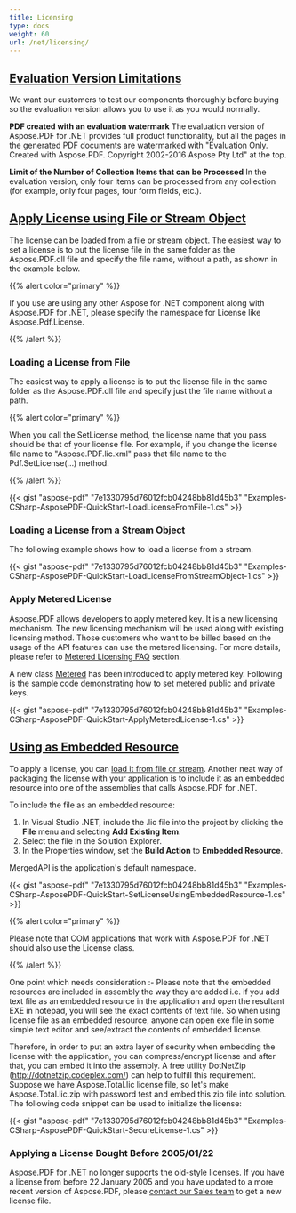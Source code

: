 ```yaml
---
title: Licensing
type: docs
weight: 60
url: /net/licensing/
---
```


## <ins>**Evaluation Version Limitations**
We want our customers to test our components thoroughly before buying so the evaluation version allows you to use it as you would normally.

**PDF created with an evaluation watermark** 
The evaluation version of Aspose.PDF for .NET provides full product functionality, but all the pages in the generated PDF documents are watermarked with "Evaluation Only. Created with Aspose.PDF. Copyright 2002-2016 Aspose Pty Ltd" at the top.

**Limit of the Number of Collection Items that can be Processed** 
In the evaluation version, only four items can be processed from any collection (for example, only four pages, four form fields, etc.).
## <ins>**Apply License using File or Stream Object**
The license can be loaded from a file or stream object. The easiest way to set a license is to put the license file in the same folder as the Aspose.PDF.dll file and specify the file name, without a path, as shown in the example below.

{{% alert color="primary" %}} 

If you use are using any other Aspose for .NET component along with Aspose.PDF for .NET, please specify the namespace for License like Aspose.Pdf.License.

{{% /alert %}} 
### **Loading a License from File**
The easiest way to apply a license is to put the license file in the same folder as the Aspose.PDF.dll file and specify just the file name without a path.

{{% alert color="primary" %}} 

When you call the SetLicense method, the license name that you pass should be that of your license file. For example, if you change the license file name to "Aspose.PDF.lic.xml" pass that file name to the Pdf.SetLicense(…) method.

{{% /alert %}} 

{{< gist "aspose-pdf" "7e1330795d76012fcb04248bb81d45b3" "Examples-CSharp-AsposePDF-QuickStart-LoadLicenseFromFile-1.cs" >}}
### **Loading a License from a Stream Object**
The following example shows how to load a license from a stream.



{{< gist "aspose-pdf" "7e1330795d76012fcb04248bb81d45b3" "Examples-CSharp-AsposePDF-QuickStart-LoadLicenseFromStreamObject-1.cs" >}}
### **Apply Metered License**
Aspose.PDF allows developers to apply metered key. It is a new licensing mechanism. The new licensing mechanism will be used along with existing licensing method. Those customers who want to be billed based on the usage of the API features can use the metered licensing. For more details, please refer to [Metered Licensing FAQ](http://www.aspose.com/corporate/purchase/policies/Licensing-Faqs/metered-faq.aspx) section.

A new class [Metered](https://apireference.aspose.com/net/pdf/aspose.pdf/metered/) has been introduced to apply metered key. Following is the sample code demonstrating how to set metered public and private keys.

{{< gist "aspose-pdf" "7e1330795d76012fcb04248bb81d45b3" "Examples-CSharp-AsposePDF-QuickStart-ApplyMeteredLicense-1.cs" >}}
## <ins>**Using as Embedded Resource**
To apply a license, you can [load it from file or stream](). Another neat way of packaging the license with your application is to include it as an embedded resource into one of the assemblies that calls Aspose.PDF for .NET.

To include the file as an embedded resource:

1. In Visual Studio .NET, include the .lic file into the project by clicking the **File** menu and selecting **Add Existing Item**.
1. Select the file in the Solution Explorer.
1. In the Properties window, set the **Build Action** to **Embedded Resource**.

MergedAPI is the application's default namespace.



{{< gist "aspose-pdf" "7e1330795d76012fcb04248bb81d45b3" "Examples-CSharp-AsposePDF-QuickStart-SetLicenseUsingEmbeddedResource-1.cs" >}}

{{% alert color="primary" %}} 

Please note that COM applications that work with Aspose.PDF for .NET should also use the License class.

{{% /alert %}} 

One point which needs consideration :- Please note that the embedded resources are included in assembly the way they are added i.e. if you add text file as an embedded resource in the application and open the resultant EXE in notepad, you will see the exact contents of text file. So when using license file as an embedded resource, anyone can open exe file in some simple text editor and see/extract the contents of embedded license.

Therefore, in order to put an extra layer of security when embedding the license with the application, you can compress/encrypt license and after that, you can embed it into the assembly. A free utility DotNetZip (<http://dotnetzip.codeplex.com/>) can help to fulfill this requirement. Suppose we have Aspose.Total.lic license file, so let's make Aspose.Total.lic.zip with password test and embed this zip file into solution. The following code snippet can be used to initialize the license:



{{< gist "aspose-pdf" "7e1330795d76012fcb04248bb81d45b3" "Examples-CSharp-AsposePDF-QuickStart-SecureLicense-1.cs" >}}
### **Applying a License Bought Before 2005/01/22**
Aspose.PDF for .NET no longer supports the old-style licenses. If you have a license from before 22 January 2005 and you have updated to a more recent version of Aspose.PDF, please [contact our Sales team](https://company.aspose.com/contact) to get a new license file.


